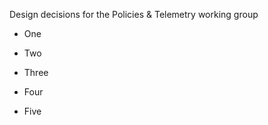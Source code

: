 Design decisions for the Policies & Telemetry working group

* One

* Two

* Three

* Four

* Five

